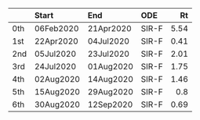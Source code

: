 |     | Start     | End       | ODE   |   Rt |
|:----|:----------|:----------|:------|-----:|
| 0th | 06Feb2020 | 21Apr2020 | SIR-F | 5.54 |
| 1st | 22Apr2020 | 04Jul2020 | SIR-F | 0.41 |
| 2nd | 05Jul2020 | 23Jul2020 | SIR-F | 2.01 |
| 3rd | 24Jul2020 | 01Aug2020 | SIR-F | 1.75 |
| 4th | 02Aug2020 | 14Aug2020 | SIR-F | 1.46 |
| 5th | 15Aug2020 | 29Aug2020 | SIR-F | 0.8  |
| 6th | 30Aug2020 | 12Sep2020 | SIR-F | 0.69 |